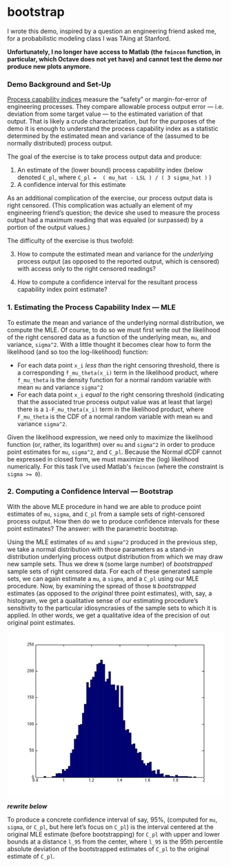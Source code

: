 # bootstrap

I wrote this demo, inspired by a question an engineering friend asked me, for a probabilistic modeling class I was TAing at Stanford. 

**Unfortunately, I no longer have access to Matlab (the `fmincon` function, in particular, which Octave does not yet have) and cannot test the demo nor produce new plots anymore.**

### Demo Background and Set-Up

  [Process capability indices](http://en.wikipedia.org/wiki/Process_capability_index) measure the “safety” or margin-for-error of engineering processes. They compare allowable process output error — i.e. deviation from some target value — to the estimated variation of that output. That is likely a crude characterization, but for the purposes of the demo it is enough to understand the process capability index as a statistic determined by the estimated mean and variance of the (assumed to be normally distributed) process output.

The goal of the exercise is to take process output data and produce:

1. An estimate of the (lower bound) process capability index (below denoted `C_pl`, where `C_pl =  ( mu_hat - LSL ) / ( 3 sigma_hat )` ) 
2. A confidence interval for this estimate

As an additional complication of the exercise, our process output data is right censored. (This complication was actually an element of my engineering friend’s question; the device she used to measure the process output had a maximum reading that was equaled (or surpassed) by a portion of the output values.) 

The difficulty of the exercise is thus twofold:

3. How to compute the estimated mean and variance for the *underlying* process output (as opposed to the reported output, which is censored) with access only to the right censored readings?

2. How to compute a confidence interval for the resultant process capability index point estimate?

### 1. Estimating the Process Capability Index — MLE
  
To estimate the mean and variance of the underlying normal distribution, we compute the MLE. Of course, to do so we must first write out the likelihood of the right censored data as a function of the underlying mean, `mu`, and variance, `sigma^2`. With a little thought it becomes clear how to form the likelihood (and so too the log-likelihood) function: 
* For each data point `x_i` *less than* the right censoring threshold, there is a corresponding `f_mu_theta(x_i)` term in the likelihood product, where `f_mu_theta` is the density function for a normal random variable with mean `mu` and variance `sigma^2`
* For each data point `x_i` *equal to* the right censoring threshold (indicating that the associated true process output value was at least that large) there is a `1-F_mu_theta(x_i)` term in the likelihood product, where `F_mu_theta` is the CDF of a normal random variable with mean `mu` and variance `sigma^2`.


Given the likelihood expression, we need only to maximize the likelihood function (or, rather, its logarithm) over `mu` and `sigma^2` in order to produce point estimates for `mu`, `sigma^2`, and `C_pl`. Because the Normal dCDF cannot be expressed in closed form, we must maximize the (log) likelihood numerically. For this task I’ve used Matlab's `fmincon` (where the *con*straint is `sigma >= 0`).

### 2. Computing a Confidence Interval — Bootstrap

With the above MLE procedure in hand we are able to produce point estimates of `mu`, `sigma`, and `C_pl` from a sample sets of right-censored process output. How then do we to produce confidence intervals for these point estimates? The answer: with the parametric bootstrap. 

Using the MLE estimates of `mu` and `sigma^2` produced in the previous step, we take a normal distribution with those parameters as a stand-in distribution underlying process output distribution from which we may draw new sample sets. Thus we drew `N` (some large number) of *bootstrapped* sample sets of right censored data. For each of these generated sample sets, we can again estimate a `mu`, a `sigma`, and a `C_pl` using our MLE procedure. Now, by examining the spread of those `N` *bootstrapped* estimates (as opposed to the *original* three point estimates), with, say, a histogram, we get a qualitative sense of our estimating procedure’s sensitivity to the particular idiosyncrasies of the sample sets to which it is applied. In other words, we get a qualitative idea of the precision of out original point estimates.

![atl text](https://github.com/rileym/bootstrap/blob/master/bootstrappedCPlestimates.jpg)

***rewrite below***

To produce a concrete confidence interval of say, 95%, (computed for `mu`, `sigma`, or `C_pl`, but here let’s focus on `C_pl`) is the interval centered at the original MLE estimate (before bootstrapping) for `C_pl` with upper and lower bounds at a distance `l_95` from the center, where `l_95` is the 95th percentile absolute deviation of the bootstrapped estimates of `C_pl` to the original estimate of `C_pl`.

